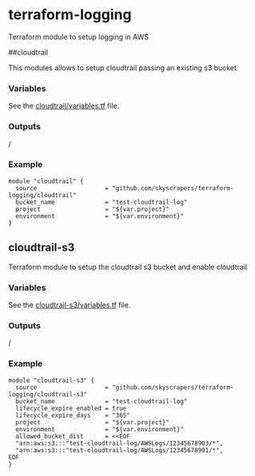 # terraform-logging
Terraform module to setup logging in AWS

##cloudtrail

This modules allows to setup cloudtrail passing an existing s3 bucket
### Variables

See the [cloudtrail/variables.tf](cloudtrail/variables.tf) file.

### Outputs
/

### Example

```
module "cloudtrail" {
  source                   = "github.com/skyscrapers/terraform-logging/cloudtrail"
  bucket_name              = "test-cloudtrail-log"
  project                  = "${var.project}"
  environment              = "${var.environment}"
}

```

## cloudtrail-s3
Terraform module to setup the cloudtrail s3 bucket and enable cloudtrail

### Variables

See the [cloudtrail-s3/variables.tf](cloudtrail-s3/variables.tf) file.

### Outputs
/

### Example

```
module "cloudtrail-s3" {
  source                   = "github.com/skyscrapers/terraform-logging/cloudtrail-s3"
  bucket_name              = "test-cloudtrail-log"
  lifecycle_expire_enabled = true
  lifecycle_expire_days    = "365"
  project                  = "${var.project}"
  environment              = "${var.environment}"
  allowed_bucket_dist      = <<EOF
  "arn:aws:s3:::"test-cloudtrail-log/AWSLogs/12345678903/*",
  "arn:aws:s3:::"test-cloudtrail-log/AWSLogs/12345678901/*",
EOF
}
```
